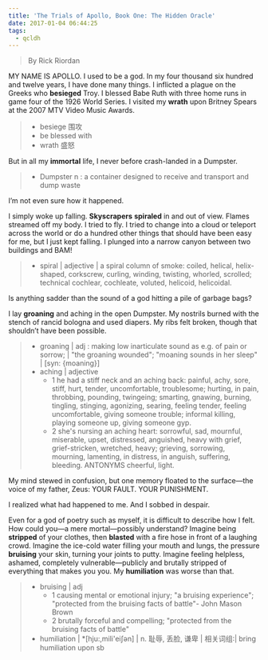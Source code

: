 ```yaml
---
title: 'The Trials of Apollo, Book One: The Hidden Oracle'
date: 2017-01-04 06:44:25
tags:
  - qcldh
---
```


>By Rick Riordan

MY NAME IS APOLLO. I used to be a god. In my four thousand six hundred and twelve years, I have done many things. I inflicted a plague on the Greeks who **besieged** Troy. I blessed Babe Ruth with three home runs in game four of the 1926 World Series. I visited my **wrath** upon Britney Spears at the 2007 MTV Video Music Awards.

>- besiege   围攻
>-  be blessed with
>- wrath 盛怒



<!-- more -->
But in all my **immortal** life, I never before crash-landed in a Dumpster.
>- Dumpster  n :  a container designed to receive and transport and dump waste


I’m not even sure how it happened.

I simply woke up falling. **Skyscrapers** **spiraled** in and out of view. Flames streamed off my body. I tried to fly. I tried to change into a cloud or teleport across the world or do a hundred other things that should have been easy for me, but I just kept falling. I plunged into a narrow canyon between two buildings and BAM!

>- spiral | adjective | a spiral column of smoke: coiled, helical, helix-shaped, corkscrew, curling, winding, twisting, whorled, scrolled; technical cochlear, cochleate, voluted, helicoid, helicoidal.


Is anything sadder than the sound of a god hitting a pile of garbage bags?

I lay **groaning** and aching in the open Dumpster. My nostrils burned with the stench of rancid bologna and used diapers. My ribs felt broken, though that shouldn’t have been possible.

>- groaning |    adj : making low inarticulate sound as e.g. of pain or sorrow;   |   "the groaning wounded"; "moaning sounds in her sleep"   |          [syn: {moaning}]
>- aching | adjective
>   - 1 he had a stiff neck and an aching back: painful, achy, sore, stiff, hurt, tender, uncomfortable, troublesome; hurting, in pain, throbbing, pounding, twingeing; smarting, gnawing, burning, tingling, stinging, agonizing, searing, feeling tender, feeling uncomfortable, giving someone trouble; informal killing, playing someone up, giving someone gyp.
>   - 2 she's nursing an aching heart: sorrowful, sad, mournful, miserable, upset, distressed, anguished, heavy with grief, grief-stricken, wretched, heavy; grieving, sorrowing, mourning, lamenting, in distress, in anguish, suffering, bleeding. ANTONYMS cheerful, light.



My mind stewed in confusion, but one memory floated to the surface—the voice of my father, Zeus: YOUR FAULT. YOUR PUNISHMENT.

I realized what had happened to me. And I sobbed in despair.

Even for a god of poetry such as myself, it is difficult to describe how I felt. How could you—a mere mortal—possibly understand? Imagine being **stripped** of your clothes, then **blasted** with a fire hose in front of a laughing crowd. Imagine the ice-cold water filling your mouth and lungs, the pressure **bruising** your skin, turning your joints to putty. Imagine feeling helpless, ashamed, completely vulnerable—publicly and brutally stripped of everything that makes you you. My **humiliation** was worse than that.

>- bruising | adj
>   - 1 causing mental or emotional injury; "a bruising experience"; "protected from the bruising facts of battle"- John      Mason Brown
>   - 2 brutally forceful and compelling; "protected from the  bruising facts of battle"
>- humiliation | *[hju:,mili'eiʃәn] | n. 耻辱, 丢脸, 谦卑 | 相关词组:|   bring humiliation upon sb
